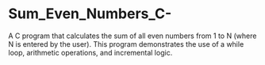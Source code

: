 # Sum_Even_Numbers_C-
A C program that calculates the sum of all even numbers from 1 to N (where N is entered by the user). This program demonstrates the use of a while loop, arithmetic operations, and incremental logic.

